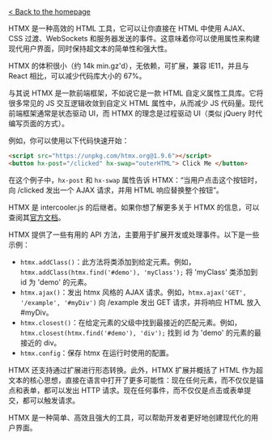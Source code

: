 [< Back to the homepage](./README.md)

HTMX 是一种高效的 HTML 工具，它可以让你直接在 HTML 中使用 AJAX、CSS 过渡、WebSockets 和服务器发送的事件。这意味着你可以使用属性来构建现代用户界面，同时保持超文本的简单性和强大性。

HTMX 的体积很小（约 14k min.gz'd），无依赖，可扩展，兼容 IE11，并且与 React 相比，可以减少代码库大小的 67%。

与其说 HTMX 是一款前端框架，不如说它是一款 HTML 自定义属性工具库。它将很多常见的 JS 交互逻辑收敛到自定义 HTML 属性中，从而减少 JS 代码量。现代前端框架通常是状态驱动 UI，而 HTMX 的理念是过程驱动 UI（类似 jQuery 时代编写页面的方式）。

例如，你可以使用以下代码快速开始：
```html
<script src="https://unpkg.com/htmx.org@1.9.6"></script>
<button hx-post="/clicked" hx-swap="outerHTML"> Click Me </button>
```
在这个例子中，`hx-post` 和 `hx-swap` 属性告诉 HTMX：“当用户点击这个按钮时，向 /clicked 发出一个 AJAX 请求，并用 HTML 响应替换整个按钮”。

HTMX 是 intercooler.js 的后继者。如果你想了解更多关于 HTMX 的信息，可以查阅其[官方文档](^1^)。

HTMX 提供了一些有用的 API 方法，主要用于扩展开发或处理事件。以下是一些示例：

- `htmx.addClass()`：此方法将类添加到给定元素。例如，`htmx.addClass(htmx.find('#demo'), 'myClass');` 将 'myClass' 类添加到 id 为 'demo' 的元素。
- `htmx.ajax()`：发出 htmx 风格的 AJAX 请求。例如，`htmx.ajax('GET', '/example', '#myDiv')` 向 /example 发出 GET 请求，并将响应 HTML 放入 #myDiv。
- `htmx.closest()`：在给定元素的父级中找到最接近的匹配元素。例如，`htmx.closest(htmx.find('#demo'), 'div');` 找到 id 为 'demo' 的元素的最接近的 div。
- `htmx.config`：保存 htmx 在运行时使用的配置。

HTMX 还支持通过扩展进行形态转换。此外，HTMX 扩展并概括了 HTML 作为超文本的核心思想，直接在语言中打开了更多可能性：现在任何元素，而不仅仅是锚点和表单，都可以发出 HTTP 请求。现在任何事件，而不仅仅是点击或表单提交，都可以触发请求。

HTMX 是一种简单、高效且强大的工具，可以帮助开发者更好地创建现代化的用户界面。